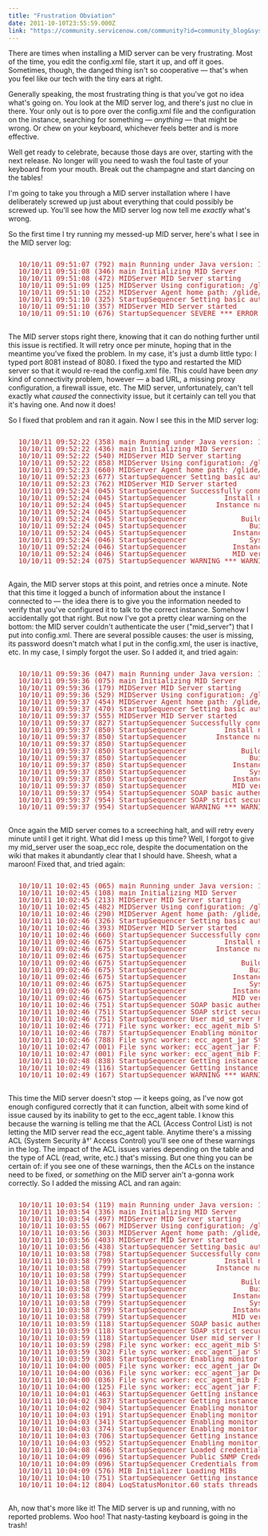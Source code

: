 ```yaml
---
title: "Frustration Obviation"
date: 2011-10-10T23:55:59.000Z
link: "https://community.servicenow.com/community?id=community_blog&sys_id=4fedeee9dbd0dbc01dcaf3231f9619a9"
---
```

<p>There are times when installing a MID server can be very frustrating. Most of the time, you edit the config.xml file, start it up, and off it goes. Sometimes, though, the danged thing isn't so cooperative — that's when you feel like our tech with the tiny ears at right.</p><p></p><p>Generally speaking, the most frustrating thing is that you've got no idea what's going on. You look at the MID server log, and there's just no clue in there. Your only out is to pore over the config.xml file and the configuration on the instance, searching for something — <em>anything</em> — that might be wrong. Or chew on your keyboard, whichever feels better and is more effective.</p><p></p><p>Well get ready to celebrate, because those days are over, starting with the next release. No longer will you need to wash the foul taste of your keyboard from your mouth. Break out the champagne and start dancing on the tables!</p><p></p><p>I'm going to take you through a MID server installation where I have deliberately screwed up just about everything that could possibly be screwed up. You'll see how the MID server log now tell me <em>exactly</em> what's wrong.</p><p></p><p>So the first time I try running my messed-up MID server, here's what I see in the MID server log:</p><pre style="margin-left: 20px; line-height: 1; color: firebrick;"><br/>10/10/11 09:51:07 (792) main Running under Java version: 1.6.0_22<br/>10/10/11 09:51:08 (346) main Initializing MID Server<br/>10/10/11 09:51:08 (472) MIDServer MID Server starting<br/>10/10/11 09:51:09 (125) MIDServer Using configuration: /glide/workspace/com.service_now.agent/work/config.xml<br/>10/10/11 09:51:10 (252) MIDServer Agent home path: /glide/workspace/com.service_now.agent<br/>10/10/11 09:51:10 (325) StartupSequencer Setting basic authentication with user mid_server<br/>10/10/11 09:51:10 (357) MIDServer MID Server started<br/>10/10/11 09:51:10 (676) StartupSequencer SEVERE *** ERROR *** Problem invoking InstanceInfo on http://localhost:8081/snc/: IOException: Connection refused</pre><p><br/>The MID server stops right there, knowing that it can do nothing further until this issue is rectified. It will retry once per minute, hoping that in the meantime you've fixed the problem. In my case, it's just a dumb little typo: I typed port 8081 instead of 8080. I fixed the typo and restarted the MID server so that it would re-read the config.xml file. This could have been <em>any</em> kind of connectivity problem, however — a bad URL, a missing proxy configuration, a firewall issue, etc. The MID server, unfortunately, can't tell exactly what <em>caused</em> the connectivity issue, but it certainly can tell you that it's having one. And now it does!</p><p></p><p>So I fixed that problem and ran it again. Now I see this in the MID server log:</p><pre style="margin-left: 20px; line-height: 1; color: firebrick;"><br/>10/10/11 09:52:22 (358) main Running under Java version: 1.6.0_22<br/>10/10/11 09:52:22 (436) main Initializing MID Server<br/>10/10/11 09:52:22 (540) MIDServer MID Server starting<br/>10/10/11 09:52:22 (858) MIDServer Using configuration: /glide/workspace/com.service_now.agent/work/config.xml<br/>10/10/11 09:52:23 (660) MIDServer Agent home path: /glide/workspace/com.service_now.agent<br/>10/10/11 09:52:23 (677) StartupSequencer Setting basic authentication with user mid_server<br/>10/10/11 09:52:23 (762) MIDServer MID Server started<br/>10/10/11 09:52:24 (045) StartupSequencer Successfully connected to instance:<br/>10/10/11 09:52:24 (045) StartupSequencer         Install name: Demo Server<br/>10/10/11 09:52:24 (045) StartupSequencer       Instance name: unregistered<br/>10/10/11 09:52:24 (045) StartupSequencer                         Node: 677dc85b774fe69066fea969f1780d52<br/>10/10/11 09:52:24 (045) StartupSequencer             Build date: 10-08-2011_2100<br/>10/10/11 09:52:24 (045) StartupSequencer               Build tag: glide-10-08-2011_2100<br/>10/10/11 09:52:24 (045) StartupSequencer           Instance ID: b1020d20a7120000dadaefd459acf411<br/>10/10/11 09:52:24 (046) StartupSequencer               System ID: slightlyloony.service-now.com:glide<br/>10/10/11 09:52:24 (046) StartupSequencer           Instance IP: 10.1.0.99<br/>10/10/11 09:52:24 (046) StartupSequencer           MID version: 10-04-2011_1946<br/>10/10/11 09:52:24 (075) StartupSequencer WARNING *** WARNING *** Could not authenticate user 'mid_server' on the ServiceNow instance</pre><p><br/>Again, the MID server stops at this point, and retries once a minute. Note that this time it logged a bunch of information about the instance I connected to — the idea there is to give you the information needed to verify that you've configured it to talk to the correct instance. Somehow I accidentally got that right. But now I've got a pretty clear warning on the bottom: the MID server couldn't authenticate the user ("mid_server") that I put into config.xml. There are several possible causes: the user is missing, its password doesn't match what I put in the config.xml, the user is inactive, etc. In my case, I simply forgot the user. So I added it, and tried again:</p><pre style="margin-left: 20px; line-height: 1; color: firebrick;"><br/>10/10/11 09:59:36 (047) main Running under Java version: 1.6.0_22<br/>10/10/11 09:59:36 (075) main Initializing MID Server<br/>10/10/11 09:59:36 (179) MIDServer MID Server starting<br/>10/10/11 09:59:36 (529) MIDServer Using configuration: /glide/workspace/com.service_now.agent/work/config.xml<br/>10/10/11 09:59:37 (454) MIDServer Agent home path: /glide/workspace/com.service_now.agent<br/>10/10/11 09:59:37 (470) StartupSequencer Setting basic authentication with user mid_server<br/>10/10/11 09:59:37 (555) MIDServer MID Server started<br/>10/10/11 09:59:37 (827) StartupSequencer Successfully connected to instance:<br/>10/10/11 09:59:37 (850) StartupSequencer         Install name: Demo Server<br/>10/10/11 09:59:37 (850) StartupSequencer       Instance name: unregistered<br/>10/10/11 09:59:37 (850) StartupSequencer                         Node: 677dc85b774fe69066fea969f1780d52<br/>10/10/11 09:59:37 (850) StartupSequencer             Build date: 10-08-2011_2100<br/>10/10/11 09:59:37 (850) StartupSequencer               Build tag: glide-10-08-2011_2100<br/>10/10/11 09:59:37 (850) StartupSequencer           Instance ID: b1020d20a7120000dadaefd459acf411<br/>10/10/11 09:59:37 (850) StartupSequencer               System ID: slightlyloony.service-now.com:glide<br/>10/10/11 09:59:37 (850) StartupSequencer           Instance IP: 10.1.0.99<br/>10/10/11 09:59:37 (850) StartupSequencer           MID version: 10-04-2011_1946<br/>10/10/11 09:59:37 (954) StartupSequencer SOAP basic authentication is enabled<br/>10/10/11 09:59:37 (954) StartupSequencer SOAP strict security is enabled<br/>10/10/11 09:59:37 (954) StartupSequencer WARNING *** WARNING *** Missing role from user mid_server: soap_ecc</pre><p><br/>Once again the MID server comes to a screeching halt, and will retry every minute until I get it right. What did I mess up this time? Well, I forgot to give my mid_server user the soap_ecc role, despite the documentation on the wiki that makes it abundantly clear that I should have. Sheesh, what a maroon! Fixed that, and tried again:</p><pre style="margin-left: 20px; line-height: 1; color: firebrick;"><br/>10/10/11 10:02:45 (065) main Running under Java version: 1.6.0_22<br/>10/10/11 10:02:45 (108) main Initializing MID Server<br/>10/10/11 10:02:45 (213) MIDServer MID Server starting<br/>10/10/11 10:02:45 (482) MIDServer Using configuration: /glide/workspace/com.service_now.agent/work/config.xml<br/>10/10/11 10:02:46 (290) MIDServer Agent home path: /glide/workspace/com.service_now.agent<br/>10/10/11 10:02:46 (326) StartupSequencer Setting basic authentication with user mid_server<br/>10/10/11 10:02:46 (393) MIDServer MID Server started<br/>10/10/11 10:02:46 (660) StartupSequencer Successfully connected to instance:<br/>10/10/11 09:02:46 (675) StartupSequencer         Install name: Demo Server<br/>10/10/11 09:02:46 (675) StartupSequencer       Instance name: unregistered<br/>10/10/11 09:02:46 (675) StartupSequencer                         Node: 677dc85b774fe69066fea969f1780d52<br/>10/10/11 09:02:46 (675) StartupSequencer             Build date: 10-08-2011_2100<br/>10/10/11 09:02:46 (675) StartupSequencer               Build tag: glide-10-08-2011_2100<br/>10/10/11 09:02:46 (675) StartupSequencer           Instance ID: b1020d20a7120000dadaefd459acf411<br/>10/10/11 09:02:46 (675) StartupSequencer               System ID: slightlyloony.service-now.com:glide<br/>10/10/11 09:02:46 (675) StartupSequencer           Instance IP: 10.1.0.99<br/>10/10/11 09:02:46 (675) StartupSequencer           MID version: 10-04-2011_1946<br/>10/10/11 10:02:46 (751) StartupSequencer SOAP basic authentication is enabled<br/>10/10/11 10:02:46 (751) StartupSequencer SOAP strict security is enabled<br/>10/10/11 10:02:46 (751) StartupSequencer User mid_server has all necessary roles<br/>10/10/11 10:02:46 (771) File sync worker: ecc_agent_mib Starting file synchronization: ecc_agent_mib<br/>10/10/11 10:02:46 (787) StartupSequencer Enabling monitor: FileSyncer<br/>10/10/11 10:02:46 (788) File sync worker: ecc_agent_jar Starting file synchronization: ecc_agent_jar<br/>10/10/11 10:02:47 (001) File sync worker: ecc_agent_jar Finishing file synchronization: ecc_agent_jar<br/>10/10/11 10:02:47 (001) File sync worker: ecc_agent_mib Finishing file synchronization: ecc_agent_mib<br/>10/10/11 10:02:48 (838) StartupSequencer Getting instance ACLs for table: ecc_agent_property<br/>10/10/11 10:02:49 (116) StartupSequencer Getting instance ACLs for table: ecc_agent<br/>10/10/11 10:02:49 (167) StartupSequencer WARNING *** WARNING *** Can't read because table ACL denies it: ecc_agent</pre><p><br/>This time the MID server doesn't stop — it keeps going, as I've now got enough configured correctly that it can function, albeit with some kind of issue caused by its inability to get to the ecc_agent table. I know this because the warning is telling me that the ACL (Access Control List) is not letting the MID server read the ecc_agent table. Anytime there's a missing ACL (System Security â†’ Access Control) you'll see one of these warnings in the log. The impact of the ACL issues varies depending on the table and the type of ACL (read, write, etc.) that's missing. But one thing you can be certain of: if you see one of these warnings, then the ACLs on the instance need to be fixed, or <em>something</em> on the MID server ain't a-gonna work correctly. So I added the missing ACL and ran again:</p><pre style="margin-left: 20px; line-height: 1; color: firebrick;"><br/>10/10/11 10:03:54 (119) main Running under Java version: 1.6.0_22<br/>10/10/11 10:03:54 (336) main Initializing MID Server<br/>10/10/11 10:03:54 (497) MIDServer MID Server starting<br/>10/10/11 10:03:55 (067) MIDServer Using configuration: /glide/workspace/com.service_now.agent/work/config.xml<br/>10/10/11 10:03:56 (303) MIDServer Agent home path: /glide/workspace/com.service_now.agent<br/>10/10/11 10:03:56 (403) MIDServer MID Server started<br/>10/10/11 10:03:56 (438) StartupSequencer Setting basic authentication with user mid_server<br/>10/10/11 10:03:58 (798) StartupSequencer Successfully connected to instance:<br/>10/10/11 10:03:58 (799) StartupSequencer         Install name: Demo Server<br/>10/10/11 10:03:58 (799) StartupSequencer       Instance name: unregistered<br/>10/10/11 10:03:58 (799) StartupSequencer                         Node: 677dc85b774fe69066fea969f1780d52<br/>10/10/11 10:03:58 (799) StartupSequencer             Build date: Sun_Oct_09_12_24_01_PDT_2011<br/>10/10/11 10:03:58 (799) StartupSequencer               Build tag:<br/>10/10/11 10:03:58 (799) StartupSequencer           Instance ID: b1020d20a7120000dadaefd459acf411<br/>10/10/11 10:03:58 (799) StartupSequencer               System ID: slightlyloony.dilatush.com:glide<br/>10/10/11 10:03:58 (799) StartupSequencer           Instance IP: 10.179.0.99<br/>10/10/11 10:03:58 (799) StartupSequencer           MID version: 10-04-2011_1946<br/>10/10/11 10:03:59 (118) StartupSequencer SOAP basic authentication is enabled<br/>10/10/11 10:03:59 (118) StartupSequencer SOAP strict security is enabled<br/>10/10/11 10:03:59 (118) StartupSequencer User mid_server has all necessary roles<br/>10/10/11 10:03:59 (298) File sync worker: ecc_agent_mib Starting file synchronization: ecc_agent_mib<br/>10/10/11 10:03:59 (302) File sync worker: ecc_agent_jar Starting file synchronization: ecc_agent_jar<br/>10/10/11 10:03:59 (308) StartupSequencer Enabling monitor: FileSyncer<br/>10/10/11 10:04:00 (005) File sync worker: ecc_agent_jar Deleting /glide/workspace/com.service_now.agent/extlib/.cvsignore<br/>10/10/11 10:04:00 (036) File sync worker: ecc_agent_jar Deleting directory /glide/workspace/com.service_now.agent/extlib/CVS and all directories and files it contains<br/>10/10/11 10:04:00 (036) File sync worker: ecc_agent_mib Finishing file synchronization: ecc_agent_mib<br/>10/10/11 10:04:00 (125) File sync worker: ecc_agent_jar Finishing file synchronization: ecc_agent_jar<br/>10/10/11 10:04:01 (463) StartupSequencer Getting instance ACLs for table: ecc_agent_property<br/>10/10/11 10:04:02 (387) StartupSequencer Getting instance ACLs for table: ecc_agent<br/>10/10/11 10:04:02 (904) StartupSequencer Enabling monitor: RefreshMonitor<br/>10/10/11 10:04:03 (191) StartupSequencer Enabling monitor: ECCQueueMonitor<br/>10/10/11 10:04:03 (341) StartupSequencer Enabling monitor: ECCSender<br/>10/10/11 10:04:03 (374) StartupSequencer Enabling monitor: LogStatusMonitor<br/>10/10/11 10:04:03 (706) StartupSequencer Getting instance ACLs for table: ecc_queue<br/>10/10/11 10:04:03 (952) StartupSequencer Enabling monitor: StatusMonitor<br/>10/10/11 10:04:08 (486) StartupSequencer Loaded credentials provider: com.service_now.mid.creds.standard.StandardCredentialsProvider<br/>10/10/11 10:04:09 (096) StartupSequencer Public SNMP Credentials loaded<br/>10/10/11 10:04:09 (096) StartupSequencer Credentials from instance loaded<br/>10/10/11 10:04:09 (576) MIB Initializer Loading MIBs<br/>10/10/11 10:04:10 (751) StartupSequencer Getting instance ACLs for table: ecc_agent_script_include<br/>10/10/11 10:04:12 (804) LogStatusMonitor.60 stats threads: 17, memory max: 263.0mb, allocated: 81.0mb, used: 5.0mb, queued: 0 probes, processing: 0 probes</pre><p><br/>Ah, now that's more like it! The MID server is up and running, with no reported problems. Woo hoo! That nasty-tasting keyboard is going in the trash!</p>